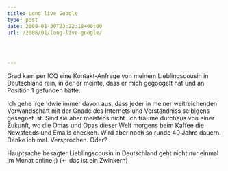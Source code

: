 ```yaml
---
title: Long live Google
type: post
date: 2008-01-30T23:22:18+00:00
url: /2008/01/long-live-google/




---
```

Grad kam per <span class="caps">ICQ</span> eine Kontakt-Anfrage von meinem Lieblingscousin in Deutschland rein, in der er meinte, dass er mich gegoogelt hat und an Position 1 gefunden hätte.

Ich gehe irgendwie immer davon aus, dass jeder in meiner weitreichenden Verwandschaft mit der Gnade des Internets und Verständniss selbigens gesegnet ist. Sind sie aber meistens nicht. Ich träume durchaus von einer Zukunft, wo die Omas und Opas dieser Welt morgens beim Kaffee die Newsfeeds und Emails checken. Wird aber noch so runde 40 Jahre dauern. Denke ich mal. Versprochen. Oder?

Hauptsache besagter Lieblingscousin in Deutschland geht nicht nur einmal im Monat online ;) (<- das ist ein Zwinkern)
